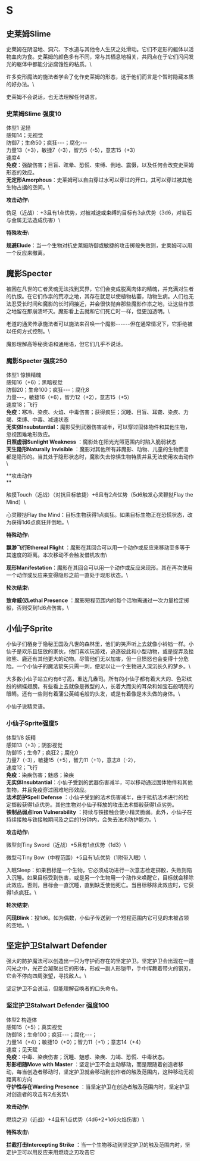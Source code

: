 # S

## 史莱姆Slime 

史莱姆在阴湿地、洞穴、下水道与其他令人生厌之处滑动。它们不定形的躯体以活物血肉为食。史莱姆的颜色多有不同，常与其栖息地相关，共同点在于它们闪闪发光的躯体中都能分泌腐蚀性的粘质。\

许多变形魔法的施法者学会了化作史莱姆的形态，这于他们而言是个暂时隐藏本质的好办法。\

史莱姆不会说话，也无法理解任何语言。

### 史莱姆Slime 强度10 

体型1 泥怪\
感知14；无视觉\
防御7；生命50；疯狂---；腐化---\
力量13（+3），敏捷7（-3），智力5（-5），意志15（+3）\
速度4\
**免疫**：强酸伤害；目盲、眩晕、恐慌、束缚、倒地、震慑，以及任何会改变史莱姆形态的效应。\
**无定形Amorphous**：史莱姆可以自由穿过水可以穿过的开口。其可以穿过被其他生物占据的空间。\

**攻击动作**\

伪足（近战）：+3且有1点优势，对被减速或束缚的目标有3点优势（3d6，对岩石与金属无法造成伤害）\

**特殊攻击**\

**规避Elude**：当一个生物对抗史莱姆防御或敏捷的攻击掷骰失败则，史莱姆可以用一个反应来撤离。

## 魔影Specter 

被困在凡世的亡者灵魂无法找到冥界，它们会变成脱离肉体的精魄，并充满对生者的仇恨。在它们作祟的荒凉之地，其存在就足以使植物枯萎，动物生病。人们也无法忍受长时间和魔影的长时间接近，并会很快抛弃那些魔影作祟之地，让这些作祟之地留在那崩溃坏灭。魔影看上去就和它们死亡时一样，但更加透明。\

老道的通灵传承施法者可以施法来召唤一个魔影------但在通常情况下，它拒绝被以任何方式控制。\

魔影理解高等秘奥语和通用语，但它们几乎不说话。

### 魔影Specter 强度250 

体型1 惊惧精魄\
感知16（+6）；黑暗视觉\
防御20；生命100；疯狂---；腐化8\
力量---，敏捷16（+6），智力12（+2），意志15（+5）\
速度18；飞行\
**免疫**：寒冷、染疾、火焰、中毒伤害；获得疯狂；沉睡、目盲、耳聋、染疾、力竭、束缚、中毒、减速状态\
**无实体Insubstantial**：魔影受到武器伤害减半，可以穿过固体物件和其他生物，忽视困难地形效应。\
**日照虚弱Sunlight Weakness** ：魔影处在阳光光照范围内时陷入脆弱状态\
**天生隐形Naturally Invisible**
：魔影对其他所有非魔影、动物、儿童的生物而言都是隐形的。当其处于隐形状态时，魔影失去惊惧生物特质并且无法使用攻击动作\

**攻击动作\
**

触摸Touch（近战）（对抗目标敏捷）+6且有2点优势（5d6触发心灵鞭挞Flay the
Mind）\

心灵鞭挞Flay the
Mind：目标生物获得1点疯狂。如果目标生物正在恐慌状态，改为获得1d6点疯狂并倒地。\

**特殊动作**\

**飘渺飞行Ethereal Flight**
：魔影在其回合可以用一个动作或反应来移动至多等于其速度的距离。本次移动不会触发借机攻击\

**现形Manifestation**：魔影在其回合可以用一个动作或反应来现形。其在再次使用一个动作或反应来变得隐形之前一直处于现形状态。\

**轮次结束**\

**致命威仪Lethal Presence**
：魔影短程范围内的每个活物需通过一次力量检定掷骰，否则受到1d6点伤害。\

## 小仙子Sprite 

小仙子们栖身于隐秘王国及凡世的森林里，他们的笑声听上去就像小铃铛一样。小仙子是欢乐且狂放的家伙，他们喜欢玩游戏，追逐彼此和小型动物，或是捉弄及挫败熊、鹿还有其他更大的动物。尽管他们无以加害，但一旦愤怒也会变得十分危险。一个小仙子的魔法箭矢只需一刺，便足以让一个生物进入深沉长久的梦乡。\

大多数小仙子站立约有6寸高，重达几盎司。所有的小仙子都有着大大的、色彩缤纷的蝴蝶翅膀。有些看上去就像是微型的人，长着大而尖的耳朵和如宝石般明亮的眼睛。还有一些则有着蒲公英绒毛般的头发，或是有着像是木头做的身体。\

小仙子说精灵语。

### 小仙子Sprite强度5 

体型1/8 妖精\
感知13（+3）；阴影视觉\
防御15；生命7；疯狂2；腐化0\
力量7（-3），敏捷15（+5），智力11（+1），意志8（-2），\
速度12；飞行\
**免疫**：染疾伤害；魅惑；染疾\
**无实体Insubtantial**：小仙子受到的武器伤害减半，可以移动通过固体物件和其他生物，并且免疫穿过困难地形效应。\
**法术防护Spell Defense**
：小仙子受到的法术伤害减半，由于抵抗法术进行的检定掷骰获得1点优势。其他生物对小仙子释放的攻击法术掷骰获得1点劣势。\
**铁制品弱点Iron Vulnerability**
：持续与铁接触会使小精灵脆弱。此外，小仙子在持续接触与铁接触期间及之后的1分钟内，会失去法术防护能力。\

**攻击动作**\

微型剑Tiny Sword（近战）+5且有1点优势（1d3）\

微型弓Tiny Bow（中程范围）+5且有1点优势（1附带入眠）\

入眠Sleep：如果目标是一个生物，它必须成功进行一次意志检定掷骰，失败则陷入沉睡。如果目标受到伤害，或是另一个生物用一个动作来唤醒它，目标就会移除此效应。否则，目标会一直沉睡，直到缺乏使他死亡。当目标移除此效应时，它获得1点疯狂。\

**轮次结束**\

**闪现Blink**：投1d6。如为偶数，小仙子传送到一个短程范围内它可见的未被占领的空地。\

## 坚定护卫Stalwart Defender 

强大的防护魔法可以创造出一只为守护而存在的坚定护卫。坚定护卫会出现在一道闪光之中，光芒会凝聚出它的形体，形成一副人形铠甲，手中挥舞着带火的钢刃，它会不停向四周张望，寻找敌人。\

坚定护卫不会说话，但能理解召唤者的口头命令。

### 坚定护卫Stalwart Defender 强度100 

体型2 构造体\
感知15（+5）；真实视觉\
防御18；生命100；疯狂---；腐化---；\
力量14（+4）；敏捷10（+0）；智力11（+1）；意志14（+4）\
速度；见天赋\
**免疫**：中毒、染疾伤害；沉睡、魅惑、染疾、力竭、恐慌、中毒状态。\
**形影相随Move with Master**
：坚定护卫不会主动移动，而是跟随着创造者移动，每当创造者移动时，坚定护卫就会移动到创作者的触及范围内，这种移动无视距离和方向\
**守护性存在Warding Presence**
：当坚定护卫在创造者触及范围内时，坚定护卫对创造者的攻击有2点劣势\

**攻击动作**\

燃烧之刃（近战）+4且有1点优势（4d6+2+1d6火焰伤害）\

**特殊攻击**\

**拦截打击Intercepting Strike**
：当一个生物移动到坚定护卫的触及范围内时，坚定护卫可以用反应来用燃烧之刃攻击它
